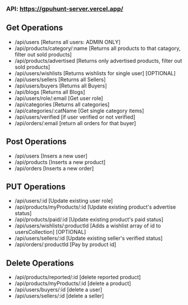 ### API: https://gpuhunt-server.vercel.app/

## Get Operations

- /api/users [Returns all users: ADMIN ONLY]
- /api/products/category/:name [Returns all products to that catagory, filter out sold products]
- /api/products/advertised [Returns only advertised products, filter out sold products]
- /api/users/wishlists [Returns wishlists for single user] [OPTIONAL]
- /api/users/sellers [Returns all Sellers]
- /api/users/buyers [Returns all Buyers]
- /api/blogs [Returns all Blogs]
- /api/users/role/:email [Get user role]
- /api/categories [Returns all categories]
- /api/categories/:catName [Get single category items]
- /api/users/verified [if user verified or not verified]
- /api/orders/:email [return all orders for that buyer]

## Post Operations

- /api/users [Insers a new user]
- /api/products [Inserts a new product]
- /api/orders [Inserts a new order]

## PUT Operations

- /api/users/:id [Update existing user role]
- /api/products/myProducts/:id [Update existing product's advertise status]
- /api/products/paid/:id [Update existing product's paid status]
- /api/users/wishlists/:productId [Adds a wishlist array of id to usersCollection] [OPTIONAL]
- /api/users/sellers/:id [Update existing seller's verified status]
- /api/orders/:productId [Pay by product id]

## Delete Operations

- /api/products/reported/:id [delete reported product]
- /api/products/myProducts/:id [delete a product]
- /api/users/buyers/:id [delete a user]
- /api/users/sellers/:id [delete a seller]
